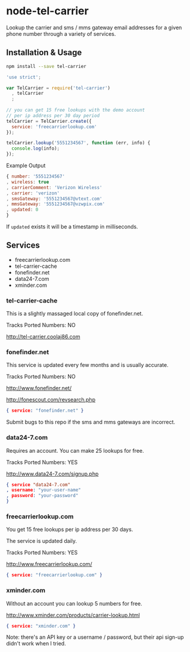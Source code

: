 node-tel-carrier
===================

Lookup the carrier and sms / mms gateway email addresses for a given phone number through a variety of services.

## Installation & Usage

```bash
npm install --save tel-carrier
```

```javascript
'use strict';

var TelCarrier = require('tel-carrier')
  , telCarrier
  ;
  
// you can get 15 free lookups with the demo account
// per ip address per 30 day period
telCarrier = TelCarrier.create({
  service: 'freecarrierlookup.com'
});

telCarrier.lookup('5551234567', function (err, info) {
  console.log(info);
});
```

Example Output

```javascript
{ number: '5551234567'
, wireless: true
, carrierComment: 'Verizon Wireless'
, carrier: 'verizon'
, smsGateway: '5551234567@vtext.com'
, mmsGateway: '5551234567@vzwpix.com'
, updated: 0
}
```

If `updated` exists it will be a timestamp in milliseconds.

## Services

  * freecarrierlookup.com
  * tel-carrier-cache
  * fonefinder.net
  * data24-7.com
  * xminder.com

### tel-carrier-cache

This is a slightly massaged local copy of fonefinder.net.

Tracks Ported Numbers: NO

<http://tel-carrier.coolaj86.com>

### fonefinder.net

This service is updated every few months and is usually accurate.

Tracks Ported Numbers: NO

<http://www.fonefinder.net/>

<http://fonescout.com/revsearch.php>

```json
{ service: "fonefinder.net" }
```

Submit bugs to this repo if the sms and mms gateways are incorrect.

### data24-7.com

Requires an account. You can make 25 lookups for free.

Tracks Ported Numbers: YES

<http://www.data24-7.com/signup.php>

```json
{ service "data24-7.com"
, username: "your-user-name"
, password: "your-password"
}
```

### freecarrierlookup.com

You get 15 free lookups per ip address per 30 days.

The service is updated daily.

Tracks Ported Numbers: YES

<http://www.freecarrierlookup.com/>

```json
{ service: "freecarrierlookup.com" }
```

### xminder.com

Without an account you can lookup 5 numbers for free.

<http://www.xminder.com/products/carrier-lookup.html>

```json
{ service: "xminder.com" }
```

Note: there's an API key or a username / password, but their api sign-up didn't work when I tried.
